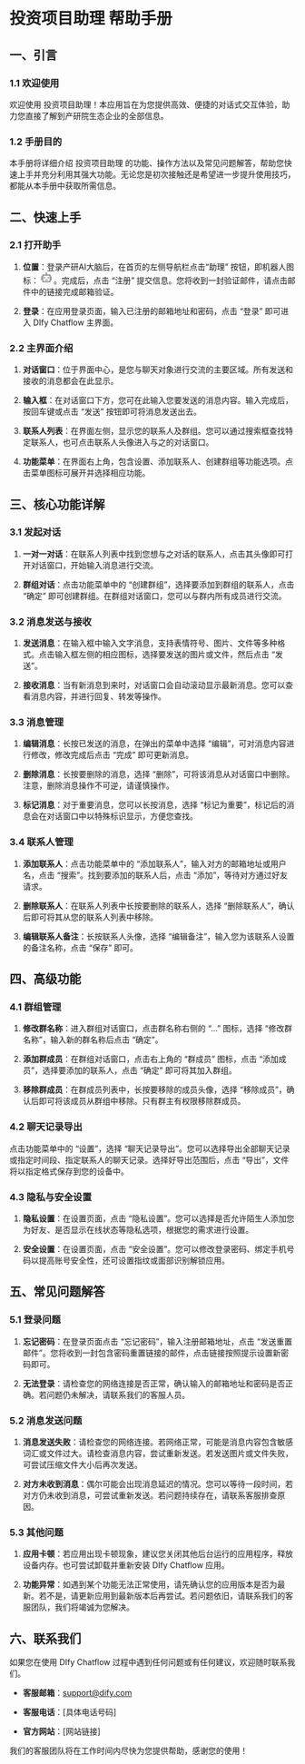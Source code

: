 
# 投资项目助理   帮助手册

## 一、引言

### 1.1 欢迎使用

欢迎使用 投资项目助理！本应用旨在为您提供高效、便捷的对话式交互体验，助力您直接了解到产研院生态企业的全部信息。

### 1.2 手册目的

本手册将详细介绍 投资项目助理 的功能、操作方法以及常见问题解答，帮助您快速上手并充分利用其强大功能。无论您是初次接触还是希望进一步提升使用技巧，都能从本手册中获取所需信息。

## 二、快速上手

### 2.1 打开助手

1.  **位置**：登录产研AI大脑后，在首页的左侧导航栏点击“助理” 按钮，即机器人图标：![输入图片说明](/imgs/2025-04-02/KJUIuxOCW4sTVeM0.png)。完成后，点击 “注册” 提交信息。您将收到一封验证邮件，请点击邮件中的链接完成邮箱验证。

2.  **登录**：在应用登录页面，输入已注册的邮箱地址和密码，点击 “登录” 即可进入 DIfy Chatflow 主界面。

### 2.2 主界面介绍

1.  **对话窗口**：位于界面中心，是您与聊天对象进行交流的主要区域。所有发送和接收的消息都会在此显示。

2.  **输入框**：在对话窗口下方，您可在此输入您要发送的消息内容。输入完成后，按回车键或点击 “发送” 按钮即可将消息发送出去。

3.  **联系人列表**：在界面左侧，显示您的联系人及群组。您可以通过搜索框查找特定联系人，也可点击联系人头像进入与之的对话窗口。

4.  **功能菜单**：在界面右上角，包含设置、添加联系人、创建群组等功能选项。点击菜单图标可展开并选择相应功能。

## 三、核心功能详解

### 3.1 发起对话

1.  **一对一对话**：在联系人列表中找到您想与之对话的联系人，点击其头像即可打开对话窗口，开始输入消息进行交流。

2.  **群组对话**：点击功能菜单中的 “创建群组”，选择要添加到群组的联系人，点击 “确定” 即可创建群组。在群组对话窗口，您可以与群内所有成员进行交流。

### 3.2 消息发送与接收

1.  **发送消息**：在输入框中输入文字消息，支持表情符号、图片、文件等多种格式。点击输入框左侧的相应图标，选择要发送的图片或文件，然后点击 “发送”。

2.  **接收消息**：当有新消息到来时，对话窗口会自动滚动显示最新消息。您可以查看消息内容，并进行回复、转发等操作。

### 3.3 消息管理

1.  **编辑消息**：长按已发送的消息，在弹出的菜单中选择 “编辑”，可对消息内容进行修改，修改完成后点击 “完成” 即可更新消息。

2.  **删除消息**：长按要删除的消息，选择 “删除”，可将该消息从对话窗口中删除。注意，删除消息操作不可逆，请谨慎操作。

3.  **标记消息**：对于重要消息，您可以长按消息，选择 “标记为重要”，标记后的消息会在对话窗口中以特殊标识显示，方便您查找。

### 3.4 联系人管理

1.  **添加联系人**：点击功能菜单中的 “添加联系人”，输入对方的邮箱地址或用户名，点击 “搜索”。找到要添加的联系人后，点击 “添加”，等待对方通过好友请求。

2.  **删除联系人**：在联系人列表中长按要删除的联系人，选择 “删除联系人”，确认后即可将其从您的联系人列表中移除。

3.  **编辑联系人备注**：长按联系人头像，选择 “编辑备注”，输入您为该联系人设置的备注名称，点击 “保存” 即可。

## 四、高级功能

### 4.1 群组管理

1.  **修改群名称**：进入群组对话窗口，点击群名称右侧的 “...” 图标，选择 “修改群名称”，输入新的群名称后点击 “确定”。

2.  **添加群成员**：在群组对话窗口，点击右上角的 “群成员” 图标，点击 “添加成员”，选择要添加的联系人，点击 “确定” 即可将其加入群组。

3.  **移除群成员**：在群成员列表中，长按要移除的成员头像，选择 “移除成员”，确认后即可将该成员从群组中移除。只有群主有权限移除群成员。

### 4.2 聊天记录导出

点击功能菜单中的 “设置”，选择 “聊天记录导出”。您可以选择导出全部聊天记录或指定时间段、指定联系人的聊天记录。选择好导出范围后，点击 “导出”，文件将以指定格式保存到您的设备中。

### 4.3 隐私与安全设置

1.  **隐私设置**：在设置页面，点击 “隐私设置”。您可以选择是否允许陌生人添加您为好友、是否显示在线状态等隐私选项，根据您的需求进行设置。

2.  **安全设置**：在设置页面，点击 “安全设置”。您可以修改登录密码、绑定手机号码以提高账号安全性，还可设置指纹或面部识别解锁应用。

## 五、常见问题解答

### 5.1 登录问题

1.  **忘记密码**：在登录页面点击 “忘记密码”，输入注册邮箱地址，点击 “发送重置邮件”。您将收到一封包含密码重置链接的邮件，点击链接按照提示设置新密码即可。

2.  **无法登录**：请检查您的网络连接是否正常，确认输入的邮箱地址和密码是否正确。若问题仍未解决，请联系我们的客服人员。

### 5.2 消息发送问题

1.  **消息发送失败**：请检查您的网络连接。若网络正常，可能是消息内容包含敏感词汇或文件过大。请检查消息内容，尝试重新发送。若发送图片或文件失败，可尝试压缩文件大小后再次发送。

2.  **对方未收到消息**：偶尔可能会出现消息延迟的情况。您可以等待一段时间，若对方仍未收到消息，可尝试重新发送。若问题持续存在，请联系客服排查原因。

### 5.3 其他问题

1.  **应用卡顿**：若应用出现卡顿现象，建议您关闭其他后台运行的应用程序，释放设备内存。也可尝试卸载并重新安装 DIfy Chatflow 应用。

2.  **功能异常**：如遇到某个功能无法正常使用，请先确认您的应用版本是否为最新。若不是，请更新应用到最新版本后再尝试。若问题依旧，请联系我们的客服团队，我们将竭诚为您解决。

## 六、联系我们

如果您在使用 DIfy Chatflow 过程中遇到任何问题或有任何建议，欢迎随时联系我们。

-   **客服邮箱**：[support@dify.com](mailto:support@dify.com)

-   **客服电话**：[具体电话号码]

-   **官方网站**：[网站链接]

我们的客服团队将在工作时间内尽快为您提供帮助，感谢您的使用！
<!--stackedit_data:
eyJoaXN0b3J5IjpbLTEyNDY2MjIxLC04NTUyMzI3ODUsMTUyNj
MzNDg5LDgyMDEzMzI3OCwtMjY5ODAyNjQ0XX0=
-->